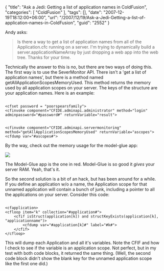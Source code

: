 {
	"title": "Ask a Jedi: Getting a list of application names in ColdFusion",
	"categories": [
		"ColdFusion"
	],
	"tags": [],
	"date": "2007-12-19T18:12:00+06:00",
	"url": "/2007/12/19/Ask-a-Jedi-Getting-a-list-of-application-names-in-ColdFusion",
	"guid": "2552"
}

Andy asks:

<blockquote>
<p>
Is there a way to get a list of application names from all of  the Application.cfc running on a server. I'm trying to dynamically build a server.applicationNameArray by just dropping a web app into the web tree. Thanks for your time.
</p>
</blockquote>

Technically the answer to this is no, but there are two ways of doing this. The first way is to use the SeverMonitor API. There isn't a 'get a list of application names', but there is a method named getAllApplicationScopesMemoryUsed. This method returns the memory used by all application scopes on your server. The keys of the structure are your application names. Here is an example:

<code>
&lt;cfset password = "poorspearsfamily"&gt;
&lt;cfinvoke component="CFIDE.adminapi.administrator" method="login" adminpassword="#password#" returnVariable="result"&gt;

&lt;cfinvoke component="CFIDE.adminapi.servermonitoring" method="getAllApplicationScopesMemoryUsed" returnVariable="ascopes"&gt;
&lt;cfdump var="#ascopes#"&gt;
</code>

By the way, check out the memory usage for the model-glue app:

<img src="http://www.raymondcamden.com/images/dec18.png">

The Model-Glue app is the one in red. Model-Glue is so good it <i>gives</i> your server RAM. Yeah, that's it. 

So the second solution is a bit of an hack, but has been around for a while. If you define an application w/o a name, the Application scope for that unnamed application will contain a bunch of junk, including a pointer to all the applications on your server. Consider this code:

<code>
&lt;cfapplication&gt;
&lt;cfloop item="k" collection="#application#"&gt;
	&lt;cfif isStruct(application[k]) and structKeyExists(application[k], "applicationname")&gt;
		&lt;cfdump var="#application[k]#" label="#k#"&gt;
	&lt;/cfif&gt;
&lt;/cfloop&gt;
</code>

This will dump each Application and all it's variables. Note the CFIF and how I check to see if the variable is an application scope. Not perfect, but in my test with both code blocks, it returned the same thing. (Well, the second code block didn't show the blank key for the unnamed application scope like the first one did.)